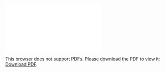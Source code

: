 <object data="../CO3043-1222.pdf" type="application/pdf" width="700px" height="700px">
    <embed src="../CO3043-1222.pdf">
        <p>This browser does not support PDFs. Please download the PDF to view it: <a href="../CO3043-1222.pdf">Download PDF</a>.</p>
    </embed>
</object>
